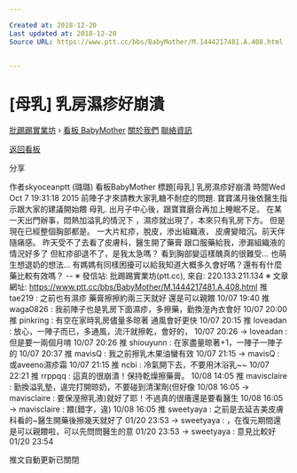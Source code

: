 ```yaml
---

Created at: 2018-12-20
Last updated at: 2018-12-20
Source URL: https://www.ptt.cc/bbs/BabyMother/M.1444217481.A.408.html


---
```


# [母乳] 乳房濕疹好崩潰


[批踢踢實業坊](https://www.ptt.cc/bbs/) › [看板 BabyMother](https://www.ptt.cc/bbs/BabyMother/index.html) [關於我們](https://www.ptt.cc/about.html) [聯絡資訊](https://www.ptt.cc/contact.html)

[返回看板](https://www.ptt.cc/bbs/BabyMother/index.html)

分享

作者skyoceanptt (璐璐)
看板BabyMother
標題\[母乳\] 乳房濕疹好崩潰
時間Wed Oct 7 19:31:18 2015
前陣子才來請教大家乳糖不耐症的問題. 寶寶滿月後依醫生指示跟大家的建議開始餵 母乳. 出月子中心後，跟寶寶磨合再加上睡眠不足。 在某一天出門辦事，悶熱加溢乳的情況下 ，濕疹就出現了，本來只有乳房下方。 但是現在已經整個胸部都是。 一大片紅疹，脫皮，滲出組織液， 皮膚變暗沉。前天伴隨痛感。 昨天受不了去看了皮膚科，醫生開了藥膏 跟口服藥給我，滲漏組織液的情況好多了 但紅疹卻退不了，是我太急嗎？ 看到胸部變這樣醜真的很難受... 也萌生想退奶的想法... 有媽媽有同樣困擾可以給我知道大概多久會好嗎？還有有什麼藥比較有效嗎？ -- ※ 發信站: 批踢踢實業坊(ptt.cc), 來自: 220.133.211.134 ※ 文章網址: <https://www.ptt.cc/bbs/BabyMother/M.1444217481.A.408.html>
推 tae219 : 之前也有濕疹 藥膏擦擦約兩三天就好 還是可以親餵 10/07 19:40
推 waga0826 : 我前陣子也是乳房下面濕疹，多擦藥，勤換溼內衣會好 10/07 20:00
推 pinkring : 有空在家時乳房儘量多晾著 通風會好更快 10/07 20:15
推 loveadan : 放心，一陣子而已，多通風，流汗就擦乾，會好的， 10/07 20:26
→ loveadan : 但是要一兩個月唷 10/07 20:26
推 shiouyunn : 在家盡量晾著+1，一陣子一陣子的 10/07 20:37
推 mavisQ : 我之前擦乳木果油蠻有效 10/07 21:15
→ mavisQ : 或aveeno濕疹霜 10/07 21:15
推 ncbi : 冷氣開下去，不要用沐浴乳~~ 10/07 22:21
推 rrppqq : 這真的很崩潰！保持乾燥擦藥膏。 10/08 14:05
推 mavisclaire : 勤換溢乳墊，違完打開晾奶，不要碰到清潔劑(但好像 10/08 16:05
→ mavisclaire : 要保溼擦乳液)就好了耶！不過真的很癢還是要看醫生 10/08 16:05
→ mavisclaire : 餵(錯字，違) 10/08 16:05
推 sweetyaya : 之前是去延吉美皮膚科看的~醫生開藥後擦幾天就好了 01/20 23:53
→ sweetyaya : ，在復元期間還是可以親餵啦，可以先問問醫生的意 01/20 23:53
→ sweetyaya : 意見比較好 01/20 23:54

推文自動更新已關閉


